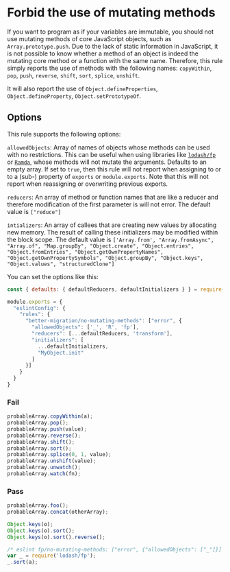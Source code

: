 # Forbid the use of mutating methods

If you want to program as if your variables are immutable, you should not use mutating methods of core JavaScript objects, such as `Array.prototype.push`. Due to the lack of static information in JavaScript, it is not possible to know whether a method of an object is indeed the mutating core method or a function with the same name. Therefore, this rule simply reports the use of methods with the following names: `copyWithin`, `pop`, `push`, `reverse`, `shift`, `sort`, `splice`, `unshift`.

It will also report the use of `Object.defineProperties`, `Object.defineProperty`, `Object.setPrototypeOf`.

## Options

This rule supports the following options:

`allowedObjects`: Array of names of objects whose methods can be used with no restrictions. This can be useful when using libraries like [`lodash/fp`](https://github.com/lodash/lodash/wiki/FP-Guide) or [`Ramda`](http://ramdajs.com), whose methods will not mutate the arguments. Defaults to an empty array.
If set to `true`, then this rule will not report when assigning to or to a (sub-) property of `exports` or `module.exports`. Note that this will not report when reassigning or overwriting previous exports.

`reducers`: An array of method or function names that are like a reducer and therefore modification of the first parameter is will not error.
The default value is `["reduce"]`

`intializers`: An array of callees that are creating new values by allocating new memory. The result of calling these initializers may be modified within the block scope. The default value is `['Array.from',
"Array.fromAsync",
"Array.of",
"Map.groupBy",
"Object.create",
"Object.entries",
"Object.fromEntries",
"Object.getOwnPropertyNames",
"Object.getOwnPropertySymbols",
"Object.groupBy",
"Object.keys",
"Object.values",
"structuredClone"]` 

You can set the options like this:

```js
const { defaults: { defaultReducers, defaultInitializers } } = require('eslint-better-mutation');

module.exports = {
  "eslintConfig": {
    "rules": {
      "better-migration/no-mutating-methods": ["error", {
        "allowedObjects": ['_', 'R', 'fp'], 
        "reducers": [...defaultReducers, 'transform'],
        "initializers": [
          ...defaultInitializers,
          "MyObject.init"
        ]
      }]
    }
  }
}
```

### Fail

```js
probableArray.copyWithin(a);
probableArray.pop();
probableArray.push(value);
probableArray.reverse();
probableArray.shift();
probableArray.sort();
probableArray.splice(0, 1, value);
probableArray.unshift(value);
probableArray.unwatch();
probableArray.watch(fn);
```

### Pass

```js
probableArray.foo();
probableArray.concat(otherArray);

Object.keys(o);
Object.keys(o).sort();
Object.keys(o).sort().reverse();

/* eslint fp/no-mutating-methods: ["error", {"allowedObjects": ["_"]}] */
var _ = require('lodash/fp');
_.sort(a);
```
